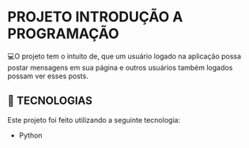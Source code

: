 # PROJETO INTRODUÇÃO A PROGRAMAÇÃO
💻O projeto tem o intuito de, que um usuário logado na aplicação possa postar mensagens 
em sua página e outros usuários também logados possam ver esses posts.

## 🚀 TECNOLOGIAS
Este projeto foi feito utilizando a seguinte tecnologia:
 - Python
